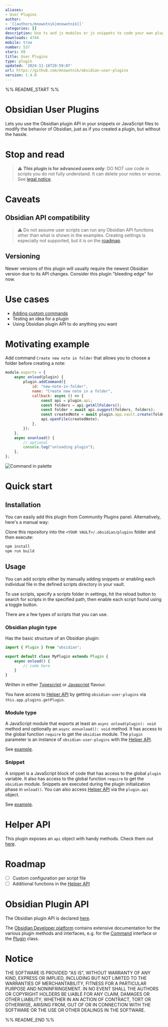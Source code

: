 ```yaml
---
aliases:
- User Plugins
author:
- '[[authors/mnowotnik|mnowotnik]]'
categories: []
description: Use ts and js modules or js snippets to code your own plugins
downloads: 4744
mobile: true
number: 537
stars: 69
title: User Plugins
type: plugin
updated: '2024-11-16T20:59:07'
url: https://github.com/mnowotnik/obsidian-user-plugins
version: 1.4.0
---
```


%% README_START %%

# Obsidian User Plugins

Lets you use the Obsidian plugin API in your snippets or JavaScript files to modify the behavior of Obsidian, just as if you created a plugin, but without the hassle.

# Stop and read

> :warning: **This plugin is for advanced users only**: DO NOT use code in scripts you do not fully understand. 
> It can delete your notes or worse. See [legal notice](#Notice).

# Caveats

## Obsidian API compatibility

> :warning: Do not assume user scripts can run any Obsidian API functions other
> than what is shown in the examples. Creating settings is especially not supported, but it is on the [roadmap](#roadmap).

## Versioning

Newer versions of this plugin will usually require the newest Obsidian version due to its API changes. Consider this plugin "bleeding edge" for now.

# Use cases

- [Adding custom commands](https://docs.obsidian.md/Reference/TypeScript+API/Command)
- Testing an idea for a plugin
- Using Obsidian plugin API to do anything you want

# Motivating example

Add command `Create new note in folder` that allows you to choose a folder
before creating a note:

```javascript
module.exports = {
    async onload(plugin) {
        plugin.addCommand({
            id: "new-note-in-folder",
            name: "Create new note in a folder",
            callback: async () => {
                const api = plugin.api;
                const folders = api.getAllFolders();
                const folder = await api.suggest(folders, folders);
                const createdNote = await plugin.app.vault.create(folder + "/Hello World.md", "Hello World!");
                api.openFile(createdNote);
            },
        });
    },
    async onunload() {
        // optional
        console.log("unloading plugin");
    },
};

```

![Command in palette](https://user-images.githubusercontent.com/8244123/167032593-0dbe59b1-2c2a-4700-83f4-01609cf0d30a.png)

# Quick start

## Installation

You can easily add this plugin from Community Plugins panel.
Alternatively, here's a manual way:

Clone this repository into the `<YOUR VAULT>/.obsidian/plugins` folder and then execute:

```bash
npm install
npm run build
```

## Usage

You can add scripts either by manually adding snippets or enabling each individual file in the defined scripts directory in your vault.

To use scripts, specify a scripts folder in settings, hit the reload button to search for scripts in the specified path,
then enable each script found using a toggle button.

There are a few types of scripts that you can use.

### Obsidian plugin type

Has the basic structure of an Obsidian plugin:

```typescript
import { Plugin } from "obsidian";

export default class MyPlugin extends Plugin {
	async onload() {
        // code here
	}
}
```
Written in either [Typescript](./examples/ts-plugin/main.ts) or [Javascript](./examples/js-plugin/plugin.js) flavour.

You have access to [Helper API](#helper-api) by getting `obsidian-user-plugins` via `this.app.plugins.getPlugin`.

### Module type

A JavaScript module that exports at least an `async onload(plugin): void` method and
optionally an `async onnunload(): void` method. It has access to the global function
`require` to get the `obsidian` module.
The `plugin` parameter is an instance of `obsidian-user-plugins` with the [Helper API](#helper-api). 

See [example](./examples/js-module/module.js).

### Snippet

A snippet is a JavaScript block of code that has access to the global `plugin`
variable. It also has access to the global function `require` to get the `obsidian`
module. Snippets are executed during the plugin initialization phase in `onload()`.
You can also access [Helper API](#helper-api) via the `plugin.api` object.

See [example](./examples/js-snippet/snippet.js).

# Helper API

This plugin exposes an `api` object with handy methods. Check them out [here](./src/helpers/Helpers.ts).

# Roadmap

- [ ] Custom configuration per script file
- [ ] Additional functions in the [Helper API](#helper-api)

# Obsidian Plugin API

The Obsidian plugin API is declared [here](https://github.com/obsidianmd/obsidian-api/blob/master/obsidian.d.ts).

The [Obsidian Developer platform](https://docs.obsidian.md/Reference/TypeScript+API/) contains extensive documentation for the various plugin methods and interfaces, e.g. for the [Command](https://docs.obsidian.md/Reference/TypeScript+API/Command) interface or the [Plugin](https://docs.obsidian.md/Reference/TypeScript+API/Plugin) class. 

# Notice

THE SOFTWARE IS PROVIDED "AS IS", WITHOUT WARRANTY OF ANY KIND, EXPRESS OR IMPLIED, INCLUDING BUT NOT LIMITED TO THE WARRANTIES OF MERCHANTABILITY, FITNESS FOR A PARTICULAR PURPOSE AND NONINFRINGEMENT. IN NO EVENT SHALL THE AUTHORS OR COPYRIGHT HOLDERS BE LIABLE FOR ANY CLAIM, DAMAGES OR OTHER LIABILITY, WHETHER IN AN ACTION OF CONTRACT, TORT OR OTHERWISE, ARISING FROM, OUT OF OR IN CONNECTION WITH THE SOFTWARE OR THE USE OR OTHER DEALINGS IN THE SOFTWARE.


%% README_END %%